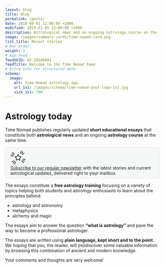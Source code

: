 ```yaml
---
layout: blog
title: Blog
permalink: /posts/
date: 2018-09-01 12:00:00 +1000
modified: 2019-01-05 12:00:00 +1000
description: Astrological news and an ongoing astrology course on the foundations of astrology and metaphysics.
image: /images/summary-cards/time-nomad-card.png
list_title: Recent stories
# Nav order:
weight: 3
# App Feed
feedUUID: AF-20180901
feedTitle: Welcome to the Time Nomad Feed
# Extra info for structured data
schema:
  image:
    alt: Time Nomad astrology app.
    url_1x1: /images/schema/time-nomad-post-logo-1x1.jpg
    size_1x1: 760
---
```


<h1 class="post-title p-name" itemprop="name headline">Astrology today</h1>

Time Nomad publishes regularly updated **short educational essays** that constitute both **astrological news** and an ongoing **astrology course** at the same time.

<div class="container float-clear" style="border: 1px solid #d9ddff; background: #f6f8f8; border-radius: 6px; padding: 8px 8px 8px 16px;">
	  <div class="row">
	  	<div class="col-2">
			<svg width="50" height="50" viewBox="0 0 80 80" xmlns="http://www.w3.org/2000/svg"><g stroke="#000" stroke-width="2.667" fill="none" fill-rule="evenodd" stroke-linecap="round" stroke-linejoin="round"><path d="M40 49.366l-9.889 5.198L32 43.554l-8-7.799 11.056-1.606L40 24.13l4.944 10.018L56 35.755l-8 7.798 1.889 11.011zM20.176 22.652l-9.282-9.282 9.282 9.282zM16.726 27.518L5.46 21.013l11.267 6.505zM14.655 33.05l-12.18-3.263 12.18 3.264zM61.09 24.216l11.01-7.149-11.01 7.15zM57.048 19.83l8.706-9.669-8.706 9.67zM52.067 16.653l5.725-11.235-5.725 11.235z"/><g><path d="M59.824 57.348l9.282 9.282-9.282-9.282zM63.274 52.482l11.267 6.505-11.267-6.505zM65.345 46.95l12.18 3.263-12.18-3.264z"/></g><g><path d="M18.91 55.784L7.9 62.933l11.01-7.15zM22.952 60.17l-8.706 9.669 8.706-9.67zM27.933 63.347l-5.725 11.235 5.725-11.235z"/></g></g></svg>
	  	</div>
	  	<div class="col-10">
	  		<a href="#mc_embed_signup">Subscribe to our regular newsletter</a> with the latest stories and current astrological updates, delivered right to your mailbox.
	  	</div>
	</div>
</div>

The essays constitute a **free astrology training** focusing on a variety of topics helping both students and astrology enthusiasts to learn about the principles behind:

* astrology and astronomy
* metaphysics
* alchemy and magic

The essays aim to answer the question **“what is astrology”** and pave the way to become a professional astrologer.

The essays are written using **plain language, kept short and to the point**. We hoping that you, the reader, will (re)discover some valuable information by browsing this combination of ancient and modern knowledge.

Your comments and thoughts are very welcome!
